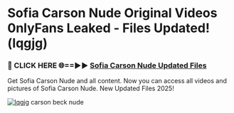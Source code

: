 # Sofia Carson Nude Original Videos 0nlyFans Leaked - Files Updated! (lqgjg)

<h3>🔴 CLICK HERE 🌐==►► <a href="https://tinyurl.com/4mcuefdz" rel="nofollow">Sofia Carson Nude Updated Files</a></h3>

Get Sofia Carson Nude and all content. Now you can access all videos and pictures of Sofia Carson Nude. New Updated Files 2025!

[![lqgjg](https://i.imgur.com/StAQSOY.gif)](https://tinyurl.com/4mcuefdz)
carson beck nude